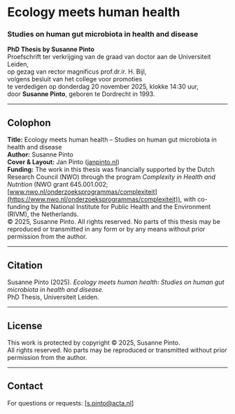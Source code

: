 # Ecology meets human health  
### Studies on human gut microbiota in health and disease  

**PhD Thesis by Susanne Pinto**  
Proefschrift ter verkrijging van de graad van doctor aan de Universiteit Leiden,  
op gezag van rector magnificus prof.dr.ir. H. Bijl,  
volgens besluit van het college voor promoties  
te verdedigen op donderdag 20 november 2025, klokke 14:30 uur,  
door **Susanne Pinto**, geboren te Dordrecht in 1993.

---

## Colophon

**Title:** Ecology meets human health – Studies on human gut microbiota in health and disease  
**Author:** Susanne Pinto  
**Cover & Layout:** Jan Pinto ([janpinto.nl](https://janpinto.nl))  
**Funding:** The work in this thesis was financially supported by the Dutch Research Council (NWO) through the program *Complexity in Health and Nutrition* (NWO grant 645.001.002; [www.nwo.nl/onderzoeksprogrammas/complexiteit](https://www.nwo.nl/onderzoeksprogrammas/complexiteit)), with co-funding by the National Institute for Public Health and the Environment (RIVM), the Netherlands.  
© 2025, Susanne Pinto. All rights reserved. No parts of this thesis may be reproduced or transmitted in any form or by any means without prior permission from the author.


---

## Citation

Susanne Pinto (2025). *Ecology meets human health: Studies on human gut microbiota in health and disease.*  
PhD Thesis, Universiteit Leiden.

---

## License

This work is protected by copyright © 2025, Susanne Pinto.  
All rights reserved. No parts may be reproduced or transmitted without prior permission from the author.

---

## Contact
For questions or requests: [s.pinto@acta.nl]
